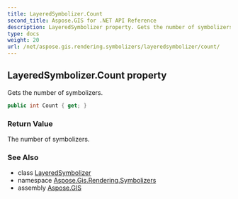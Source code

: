 ```yaml
---
title: LayeredSymbolizer.Count
second_title: Aspose.GIS for .NET API Reference
description: LayeredSymbolizer property. Gets the number of symbolizers
type: docs
weight: 20
url: /net/aspose.gis.rendering.symbolizers/layeredsymbolizer/count/
---
```

## LayeredSymbolizer.Count property

Gets the number of symbolizers.

```csharp
public int Count { get; }
```

### Return Value

The number of symbolizers.

### See Also

* class [LayeredSymbolizer](../)
* namespace [Aspose.Gis.Rendering.Symbolizers](../../layeredsymbolizer/)
* assembly [Aspose.GIS](../../../)


